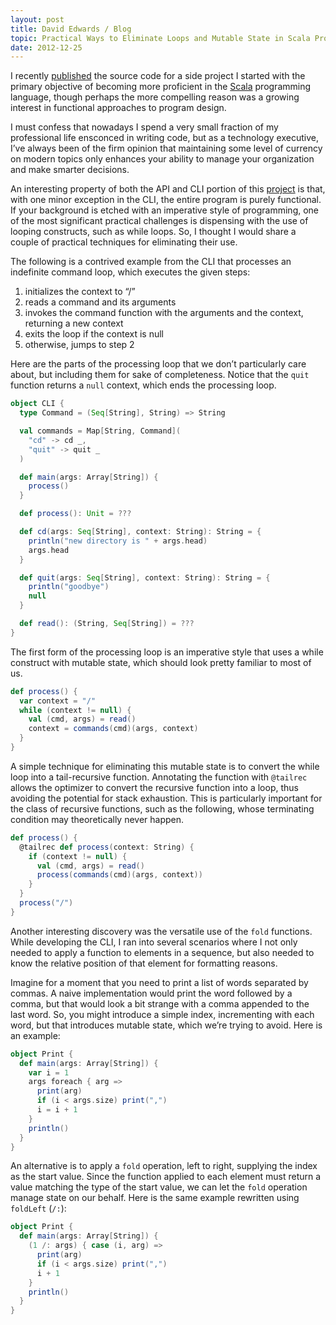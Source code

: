 ```yaml
---
layout: post
title: David Edwards / Blog
topic: Practical Ways to Eliminate Loops and Mutable State in Scala Programs
date: 2012-12-25
---
```

I recently [published](http://loopfor.com/2012/12/17/a-scala-api-and-cli-for-zookeeper.html) the source code for a side
project I started with the primary objective of becoming more proficient in the [Scala](http://www.scala-lang.org) programming
language, though perhaps the more compelling reason was a growing interest in functional approaches to program design.

I must confess that nowadays I spend a very small fraction of my professional life ensconced in writing code, but as a
technology executive, I’ve always been of the firm opinion that maintaining some level of currency on modern topics only
enhances your ability to manage your organization and make smarter decisions.

An interesting property of both the API and CLI portion of this [project](https://github.com/davidledwards/zookeeper) is that,
with one minor exception in the CLI, the entire program is purely functional. If your background is etched with an imperative
style of programming, one of the most significant practical challenges is dispensing with the use of looping constructs, such as
while loops. So, I thought I would share a couple of practical techniques for eliminating their use.

The following is a contrived example from the CLI that processes an indefinite command loop, which executes the given steps:

1. initializes the context to “/”
2. reads a command and its arguments
3. invokes the command function with the arguments and the context, returning a new context
4. exits the loop if the context is null
5. otherwise, jumps to step 2

Here are the parts of the processing loop that we don’t particularly care about, but including them for sake of completeness.
Notice that the `quit` function returns a `null` context, which ends the processing loop.

```scala
object CLI {
  type Command = (Seq[String], String) => String

  val commands = Map[String, Command](
    "cd" -> cd _,
    "quit" -> quit _
  )

  def main(args: Array[String]) {
    process()
  }

  def process(): Unit = ???

  def cd(args: Seq[String], context: String): String = {
    println("new directory is "	+ args.head)
    args.head
  }

  def quit(args: Seq[String], context: String): String = {
    println("goodbye")
    null
  }

  def read(): (String, Seq[String]) = ???
}
```

The first form of the processing loop is an imperative style that uses a while construct with mutable state, which should look
pretty familiar to most of us.

```scala
def process() {
  var context = "/"
  while (context != null) {
    val (cmd, args) = read()
    context = commands(cmd)(args, context)
  }
}
```

A simple technique for eliminating this mutable state is to convert the while loop into a tail-recursive function. Annotating
the function with `@tailrec` allows the optimizer to convert the recursive function into a loop, thus avoiding the potential for
stack exhaustion. This is particularly important for the class of recursive functions, such as the following, whose terminating
condition may theoretically never happen.

```scala
def process() {
  @tailrec def process(context: String) {
    if (context != null) {
      val (cmd, args) = read()
      process(commands(cmd)(args, context))
    }
  }
  process("/")
}
```

Another interesting discovery was the versatile use of the `fold` functions. While developing the CLI, I ran into several
scenarios where I not only needed to apply a function to elements in a sequence, but also needed to know the relative position
of that element for formatting reasons.

Imagine for a moment that you need to print a list of words separated by commas. A naive implementation would print the word
followed by a comma, but that would look a bit strange with a comma appended to the last word. So, you might introduce a simple
index, incrementing with each word, but that introduces mutable state, which we’re trying to avoid. Here is an example:

```scala
object Print {
  def main(args: Array[String]) {
    var i = 1
    args foreach { arg =>
      print(arg)
      if (i < args.size) print(",")
      i = i + 1
    }
    println()
  }
}
```

An alternative is to apply a `fold` operation, left to right, supplying the index as the start value. Since the function applied
to each element must return a value matching the type of the start value, we can let the `fold` operation manage state on our
behalf. Here is the same example rewritten using `foldLeft` (`/:`):

```scala
object Print {
  def main(args: Array[String]) {
    (1 /: args) { case (i, arg) =>
      print(arg)
      if (i < args.size) print(",")
      i + 1
    }
    println()
  }
}
```
